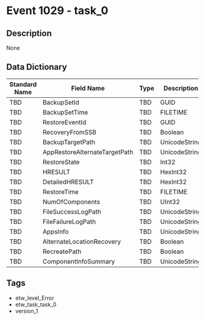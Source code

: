 # Event 1029 - task_0

## Description
None

## Data Dictionary
|Standard Name|Field Name|Type|Description|Sample Value|
|---|---|---|---|---|
|TBD|BackupSetId|TBD|GUID|None|None|
|TBD|BackupSetTime|TBD|FILETIME|None|None|
|TBD|RestoreEventId|TBD|GUID|None|None|
|TBD|RecoveryFromSSB|TBD|Boolean|None|None|
|TBD|BackupTargetPath|TBD|UnicodeString|None|None|
|TBD|AppRestoreAlternateTargetPath|TBD|UnicodeString|None|None|
|TBD|RestoreState|TBD|Int32|None|None|
|TBD|HRESULT|TBD|HexInt32|None|None|
|TBD|DetailedHRESULT|TBD|HexInt32|None|None|
|TBD|RestoreTime|TBD|FILETIME|None|None|
|TBD|NumOfComponents|TBD|UInt32|None|None|
|TBD|FileSuccessLogPath|TBD|UnicodeString|None|None|
|TBD|FileFailureLogPath|TBD|UnicodeString|None|None|
|TBD|AppsInfo|TBD|UnicodeString|None|None|
|TBD|AlternateLocationRecovery|TBD|Boolean|None|None|
|TBD|RecreatePath|TBD|Boolean|None|None|
|TBD|ComponentInfoSummary|TBD|UnicodeString|None|None|

## Tags
* etw_level_Error
* etw_task_task_0
* version_1
